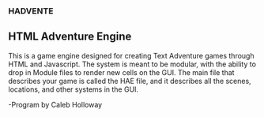 ### HADVENTE

## HTML Adventure Engine

This is a game engine designed for creating Text Adventure games through HTML and Javascript.
The system is meant to be modular, with the ability to drop in Module files to render new cells on the GUI.
The main file that describes your game is called the HAE file, and it describes all the scenes, locations, and other systems in the GUI.

-Program by Caleb Holloway
